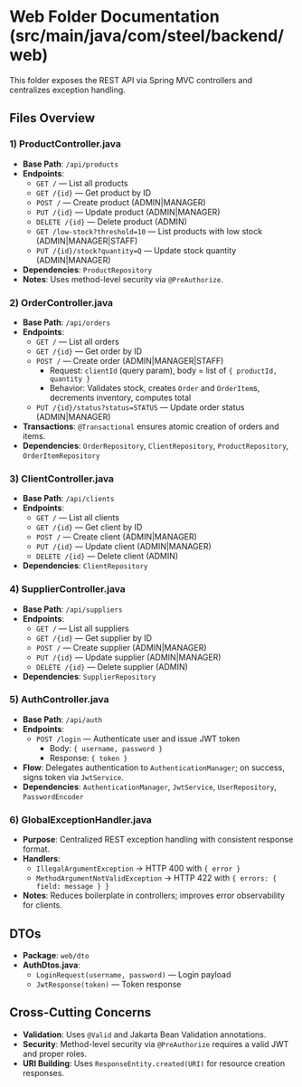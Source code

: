 # Web Folder Documentation (src/main/java/com/steel/backend/web)

This folder exposes the REST API via Spring MVC controllers and centralizes exception handling.

## Files Overview

### 1) ProductController.java
- **Base Path**: `/api/products`
- **Endpoints**:
  - `GET /` — List all products
  - `GET /{id}` — Get product by ID
  - `POST /` — Create product (ADMIN|MANAGER)
  - `PUT /{id}` — Update product (ADMIN|MANAGER)
  - `DELETE /{id}` — Delete product (ADMIN)
  - `GET /low-stock?threshold=10` — List products with low stock (ADMIN|MANAGER|STAFF)
  - `PUT /{id}/stock?quantity=Q` — Update stock quantity (ADMIN|MANAGER)
- **Dependencies**: `ProductRepository`
- **Notes**: Uses method-level security via `@PreAuthorize`.

### 2) OrderController.java
- **Base Path**: `/api/orders`
- **Endpoints**:
  - `GET /` — List all orders
  - `GET /{id}` — Get order by ID
  - `POST /` — Create order (ADMIN|MANAGER|STAFF)
    - Request: `clientId` (query param), body = list of `{ productId, quantity }`
    - Behavior: Validates stock, creates `Order` and `OrderItem`s, decrements inventory, computes total
  - `PUT /{id}/status?status=STATUS` — Update order status (ADMIN|MANAGER)
- **Transactions**: `@Transactional` ensures atomic creation of orders and items.
- **Dependencies**: `OrderRepository`, `ClientRepository`, `ProductRepository`, `OrderItemRepository`

### 3) ClientController.java
- **Base Path**: `/api/clients`
- **Endpoints**:
  - `GET /` — List all clients
  - `GET /{id}` — Get client by ID
  - `POST /` — Create client (ADMIN|MANAGER)
  - `PUT /{id}` — Update client (ADMIN|MANAGER)
  - `DELETE /{id}` — Delete client (ADMIN)
- **Dependencies**: `ClientRepository`

### 4) SupplierController.java
- **Base Path**: `/api/suppliers`
- **Endpoints**:
  - `GET /` — List all suppliers
  - `GET /{id}` — Get supplier by ID
  - `POST /` — Create supplier (ADMIN|MANAGER)
  - `PUT /{id}` — Update supplier (ADMIN|MANAGER)
  - `DELETE /{id}` — Delete supplier (ADMIN)
- **Dependencies**: `SupplierRepository`

### 5) AuthController.java
- **Base Path**: `/api/auth`
- **Endpoints**:
  - `POST /login` — Authenticate user and issue JWT token
    - Body: `{ username, password }`
    - Response: `{ token }`
- **Flow**: Delegates authentication to `AuthenticationManager`; on success, signs token via `JwtService`.
- **Dependencies**: `AuthenticationManager`, `JwtService`, `UserRepository`, `PasswordEncoder`

### 6) GlobalExceptionHandler.java
- **Purpose**: Centralized REST exception handling with consistent response format.
- **Handlers**:
  - `IllegalArgumentException` → HTTP 400 with `{ error }`
  - `MethodArgumentNotValidException` → HTTP 422 with `{ errors: { field: message } }`
- **Notes**: Reduces boilerplate in controllers; improves error observability for clients.

## DTOs
- **Package**: `web/dto`
- **AuthDtos.java**:
  - `LoginRequest(username, password)` — Login payload
  - `JwtResponse(token)` — Token response

## Cross-Cutting Concerns
- **Validation**: Uses `@Valid` and Jakarta Bean Validation annotations.
- **Security**: Method-level security via `@PreAuthorize` requires a valid JWT and proper roles.
- **URI Building**: Uses `ResponseEntity.created(URI)` for resource creation responses.


